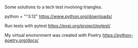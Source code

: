 Some solutions to a tech test involving triangles.

python = "^3.12"
https://www.python.org/downloads/

Run tests with pytest
https://pypi.org/project/pytest/

My virtual environment was created with Poetry
https://python-poetry.org/docs/
